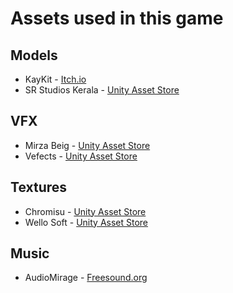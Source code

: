 # Assets used in this game

## Models

- KayKit - [Itch.io](https://kaylousberg.itch.io/)
- SR Studios Kerala - [Unity Asset Store](https://assetstore.unity.com/publishers/43141)

## VFX

- Mirza Beig - [Unity Asset Store](https://assetstore.unity.com/publishers/7271)
- Vefects - [Unity Asset Store](https://assetstore.unity.com/publishers/61092)

## Textures

- Chromisu - [Unity Asset Store](https://assetstore.unity.com/publishers/35697)
- Wello Soft - [Unity Asset Store](https://assetstore.unity.com/publishers/11882)

## Music

- AudioMirage - [Freesound.org](https://freesound.org/people/audiomirage/)